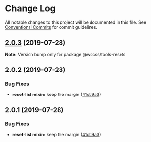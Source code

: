 # Change Log

All notable changes to this project will be documented in this file.
See [Conventional Commits](https://conventionalcommits.org) for commit guidelines.

## [2.0.3](https://github.com/wocss/wocss/compare/@wocss/tools-resets@2.0.2...@wocss/tools-resets@2.0.3) (2019-07-28)

**Note:** Version bump only for package @wocss/tools-resets





## 2.0.2 (2019-07-28)


### Bug Fixes

* **reset-list mixin:** keep the margin ([41cb9a3](https://github.com/wocss/wocss/commit/41cb9a3))





<a name="2.0.1"></a>
## 2.0.1 (2019-07-28)


### Bug Fixes

* **reset-list mixin:** keep the margin ([41cb9a3](https://github.com/wocss/wocss/commit/41cb9a3))
